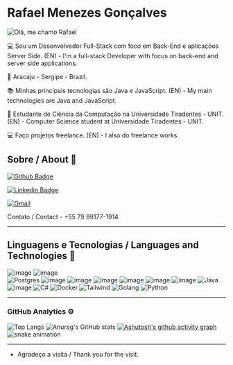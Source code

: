 # Rafael Menezes Gonçalves

![Olá, me chamo Rafael](https://github.com/user-attachments/assets/8f0d75e1-40d2-461a-930f-bf30c319a8e9)

:computer: Sou um Desenvolvedor Full-Stack com foco em Back-End e aplicações Server Side.
           (EN) - I'm a full-stack Developer with focus on back-end and server side applications.

:house_with_garden: Aracaju - Sergipe - Brazil.

:books: Minhas principais tecnologias são Java e JavaScript.
        (EN) - My main technologies are Java and JavaScript.

:school: Estudante de Ciência da Computação na Universidade Tiradentes - UNIT.
         (EN) - Computer Science student at Universidade Tiradentes - UNIT.

:computer: Faço projetos freelance.
           (EN) - I also do freelance works.
 
## Sobre / About :book:

[![Github Badge](https://img.shields.io/badge/-Github-000?style=flat-square&logo=Github&logoColor=white&link=https://github.com/rafael-men)](https://github.com/rafael-men)

[![Linkedin Badge](https://img.shields.io/badge/-LinkedIn-blue?style=flat-square&logo=Linkedin&logoColor=white&link=https://www.linkedin.com/in/rafael-menezes-58a6b3274/)](https://www.linkedin.com/in/rafael-menezes-58a6b3274/)

[![Gmail](https://img.shields.io/badge/Gmail-D14836?style=for-the-badge&logo=gmail&logoColor=white)](rafaelgoncalves1822@gmail.com)

Contato / Contact - +55 79 99177-1914

----------------------------------------------------------------------------------

## Linguagens e Tecnologias / Languages and Technologies :wrench: 

![image](https://img.shields.io/badge/MongoDB-4EA94B?style=for-the-badge&logo=mongodb&logoColor=white)
![image](https://img.shields.io/badge/MySQL-005C84?style=for-the-badge&logo=mysql&logoColor=white)  
![Postgres](https://img.shields.io/badge/postgres-%23316192.svg?style=for-the-badge&logo=postgresql&logoColor=white)
![image](https://img.shields.io/badge/HTML5-E34F26?style=for-the-badge&logo=html5&logoColor=white) 
![image](https://img.shields.io/badge/CSS3-1572B6?style=for-the-badge&logo=css3&logoColor=white) 
![image](https://img.shields.io/badge/JavaScript-323330?style=for-the-badge&logo=javascript&logoColor=F7DF1E) 
![image](https://img.shields.io/badge/Node%20js-339933?style=for-the-badge&logo=nodedotjs&logoColor=white)
![image](https://img.shields.io/badge/React-20232A?style=for-the-badge&logo=react&logoColor=61DAFB)
![image](https://img.shields.io/badge/next%20js-000000?style=for-the-badge&logo=nextdotjs&logoColor=white)
![Java](https://img.shields.io/badge/java-%557C94.svg?style=for-the-badge&logo=openjdk&logoColor=white)
![image](https://img.shields.io/badge/Spring_Boot-F2F4F9?style=for-the-badge&logo=spring-boot)
![C#](https://img.shields.io/badge/C%23-239120?style=for-the-badge&logo=c%2B%2B&logoColor=white)
![Docker](https://img.shields.io/badge/docker-%230db7ed.svg?style=for-the-badge&logo=docker&logoColor=white)
![Tailwind](https://img.shields.io/badge/tailwindcss-%2338B2AC.svg?style=for-the-badge&logo=tailwind-css&logoColor=white)
![Golang](https://img.shields.io/badge/Go-00ADD8?style=for-the-badge&logo=go&logoColor=white)
![Python](https://img.shields.io/badge/Python-3776AB.svg?style=for-the-badge&logo=Python&logoColor=white)

----------------------------------------------------------------------------------

###  GitHub Analytics  :gear:
![Top Langs](https://github-readme-stats.vercel.app/api/top-langs/?username=rafael-men&layout=compact&theme=dracula&langscount=7)
![Anurag's GitHub stats](https://github-readme-stats.vercel.app/api?username=rafael-men&show_icons=true&theme=dracula)
[![Ashutosh's github activity graph](https://github-readme-activity-graph.vercel.app/graph?username=rafael-men&theme=dracula)](https://github.com/ashutosh00710/github-readme-activity-graph)
![snake animation](https://github.com/rafael-men/rafael-men/blob/output/github-contribution-grid-snake2.gif)



----------------------------------------------------------------------------------

- Agradeço a visita / Thank you for the visit.
